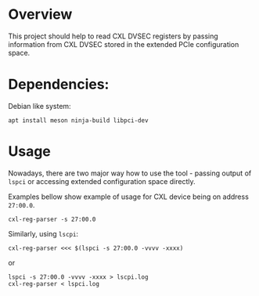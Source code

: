 # Overview

This project should help to read CXL DVSEC registers by passing information from
CXL DVSEC stored in the extended PCIe configuration space.

# Dependencies:

Debian like system:

    apt install meson ninja-build libpci-dev

# Usage

Nowadays, there are two major way how to use the tool - passing output of
`lspci` or accessing extended configuration space directly.

Examples bellow show example of usage for CXL device being on address `27:00.0`.

    cxl-reg-parser -s 27:00.0

Similarly, using `lscpi`:

    cxl-reg-parser <<< $(lspci -s 27:00.0 -vvvv -xxxx)

or

    lspci -s 27:00.0 -vvvv -xxxx > lscpi.log
    cxl-reg-parser < lspci.log
